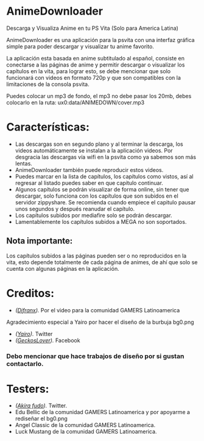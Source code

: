 # AnimeDownloader
Descarga y Visualiza Anime en tu PS Vita (Solo para America Latina)

AnimeDownloader es una aplicación para la psvita con una interfaz gráfica simple para poder descargar y visualizar tu anime favorito.

La aplicación esta basada en anime subtitulado al español, consiste en conectarse a las páginas de anime y permitir descargar o visualizar los capítulos en la vita, para lograr esto, se debe mencionar que solo funcionará con videos en formato 720p y que son compatibles con la limitaciones de la consola psvita.

Puedes colocar un mp3 de fondo,  el mp3 no debe pasar los 20mb, debes colocarlo en la ruta:
ux0:data/ANIMEDOWN/cover.mp3

# Características:
- Las descargas son en segundo plano y al terminar la descarga, los videos automáticamente se instalan a la aplicación videos. Por desgracia las descargas vía wifi en la psvita como ya sabemos son más lentas.
- AnimeDownloader también puede reproducir estos videos.
- Puedes marcar en la lista de capítulos, los capítulos como vistos, así al regresar al listado puedes saber en que capitulo continuar.
- Algunos capítulos se podrán visualizar de forma online, sin tener que descargar, solo funciona con los capítulos que son subidos en el servidor zippyshare. Se recomienda cuando empiece el capitulo pausar unos segundos y después reanudar el capítulo.
- Los capítulos subidos por mediafire solo se podrán descargar.
- Lamentablemente los capítulos subidos a MEGA no son soportados.

## Nota importante:
Los capítulos subidos a las páginas pueden ser o no reproducidos en la vita, esto depende totalmente de cada página de animes, de ahí que solo se cuenta con algunas páginas en la aplicación.

# Creditos:
- *([Difranx](https://youtube.com/@Difranx?feature=shares)).* Por el video para la comunidad GAMERS Latinoamerica

Agradecimiento especial a Yairo por hacer el diseño de la burbuja bg0.png
 - *([Yairo](https://twitter.com/geckos_lover)).* Twitter
- *([GeckosLover](https://www.facebook.com/GeckosLover0?mibextid=ZbWKwL)).* Facebook

### Debo mencionar que hace trabajos de diseño por si gustan contactarlo.

# Testers:
- *([Akira fudo](https://twitter.com/akirafu57737345)).* Twitter.
- Edu Bellic de la comunidad GAMERS Latinoamerica y por apoyarme a rediseñar el bg0.png
- Angel Classic de la comunidad GAMERS Latinoamerica.
- Luck Mustang de la comunidad GAMERS Latinoamerica.

